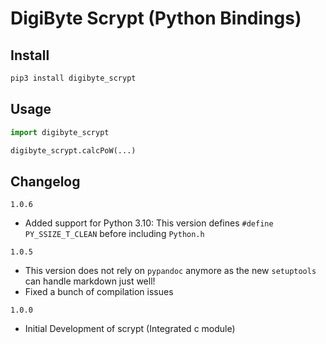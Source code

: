 # DigiByte Scrypt (Python Bindings)

## Install

```bash
pip3 install digibyte_scrypt
```

## Usage

```python
import digibyte_scrypt

digibyte_scrypt.calcPoW(...)
```

## Changelog
`1.0.6`
- Added support for Python 3.10: This version defines `#define PY_SSIZE_T_CLEAN` before including `Python.h` 

`1.0.5`
- This version does not rely on `pypandoc` anymore as the new `setuptools` can handle markdown just well!
- Fixed a bunch of compilation issues

`1.0.0`
- Initial Development of scrypt (Integrated c module)
